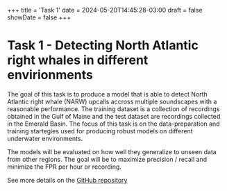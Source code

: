 +++
title = 'Task 1'
date = 2024-05-20T14:45:28-03:00
draft = false
showDate = false
+++

# Task 1 - Detecting North Atlantic right whales in different envirionments

The goal of this task is to produce a model that is able to detect North Atlantic right whale (NARW) upcalls accross multiple soundscapes with a reasonable performance. The training dataset is a collection of recordings obtained in the Gulf of Maine and the test dataset are recordings collected in the Emerald Basin. The focus of this task is on the data-preparation and training startegies used for producing robust models on different underwater environments.


The models will be evaluated on how well they generalize to unseen data from other regions. The goal will be to maximize precision / recall and minimize the FPR per hour or recording.


See more details on the [GitHub repository]()
